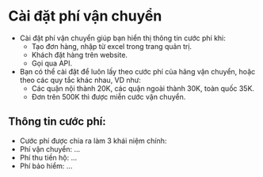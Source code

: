 # Cài đặt phí vận chuyển

- Cài đặt phí vận chuyển giúp bạn hiển thị thông tin cước phí khi:
  - Tạo đơn hàng, nhập từ excel trong trang quản trị.
  - Khách đặt hàng trên website.
  - Gọi qua API.
- Bạn có thể cài đặt để luôn lấy theo cước phí của hãng vận chuyển, hoặc theo các quy tắc khác nhau, VD như:
  - Các quận nội thành 20K, các quận ngoài thành 30K, toàn quốc 35K.
  - Đơn trên 500K thì được miễn cước vận chuyển.

 ## Thông tin cước phí:
 
 - Cước phí được chia ra làm 3 khái niệm chính:
  - Phí vận chuyển: ...
  - Phí thu tiền hộ: ...
  - Phí bảo hiểm: ...
